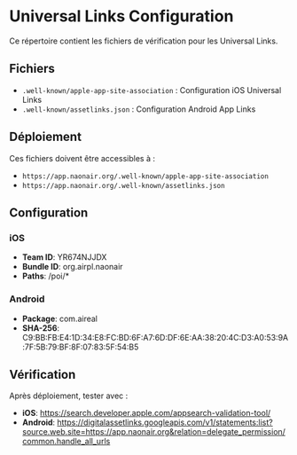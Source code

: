 # Universal Links Configuration

Ce répertoire contient les fichiers de vérification pour les Universal Links.

## Fichiers

- `.well-known/apple-app-site-association` : Configuration iOS Universal Links
- `.well-known/assetlinks.json` : Configuration Android App Links

## Déploiement

Ces fichiers doivent être accessibles à :
- `https://app.naonair.org/.well-known/apple-app-site-association`
- `https://app.naonair.org/.well-known/assetlinks.json`

## Configuration

### iOS
- **Team ID**: YR674NJJDX
- **Bundle ID**: org.airpl.naonair
- **Paths**: /poi/*

### Android
- **Package**: com.aireal
- **SHA-256**: C9:BB:FB:E4:1D:34:E8:FC:BD:6F:A7:6D:DF:6E:AA:38:20:4C:D3:A0:53:9A:7F:5B:79:BF:8F:07:83:5F:54:B5

## Vérification

Après déploiement, tester avec :
- **iOS**: https://search.developer.apple.com/appsearch-validation-tool/
- **Android**: https://digitalassetlinks.googleapis.com/v1/statements:list?source.web.site=https://app.naonair.org&relation=delegate_permission/common.handle_all_urls
